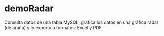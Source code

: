 # demoRadar
Consulta datos de una tabla MySQL, grafica los datos en una gráfica radar (de araña) y lo exporta a formatos: Excel y PDF.
